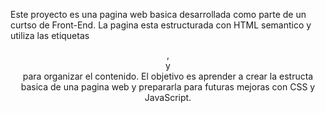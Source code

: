 Este proyecto es una pagina web basica 
desarrollada como parte de un curtso de Front-End.
La pagina esta estructurada con HTML 
semantico y utiliza las etiquetas <header>, <main> y <footer> 
para organizar el contenido. 
El objetivo es aprender a crear 
la estructa basica de una pagina web y prepararla 
para futuras mejoras con CSS y JavaScript.
